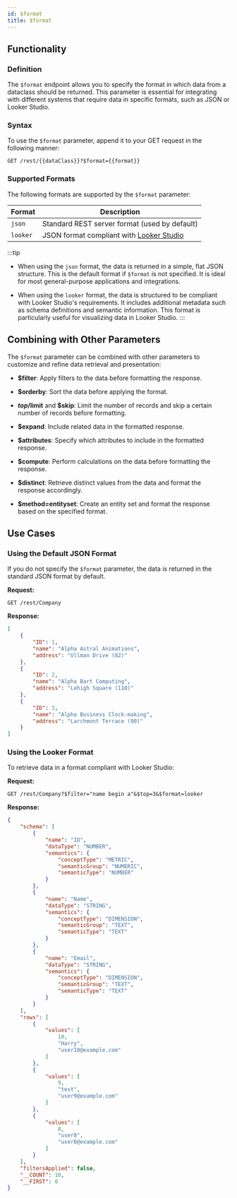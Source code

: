 ```yaml
---
id: $format
title: $format 
---
```



## Functionality

### Definition

The `$format` endpoint allows you to specify the format in which data from a dataclass should be returned. This parameter is essential for integrating with different systems that require data in specific formats, such as JSON or Looker Studio.

### Syntax

To use the `$format` parameter, append it to your GET request in the following manner:

```
GET /rest/{{dataClass}}?$format={{format}}
```

### Supported Formats

The following formats are supported by the `$format` parameter:

| Format   | Description                                                                 |
|----------|-----------------------------------------------------------------------------|
| `json`   | Standard REST server format (used by default)                            |
| `looker` | JSON format compliant with [Looker Studio](https://lookerstudio.google.com/) |


:::tip
- When using the `json` format, the data is returned in a simple, flat JSON structure. This is the default format if `$format` is not specified. It is ideal for most general-purpose applications and integrations.

- When using the `looker` format, the data is structured to be compliant with Looker Studio's requirements. It includes additional metadata such as schema definitions and semantic information. This format is particularly useful for visualizing data in Looker Studio.
:::


## Combining with Other Parameters

The `$format` parameter can be combined with other parameters to customize and refine data retrieval and presentation:

- **$filter**: Apply filters to the data before formatting the response.

- **$orderby**: Sort the data before applying the format.

- **$top/$limit** and **$skip**: Limit the number of records and skip a certain number of records before formatting.

- **$expand**: Include related data in the formatted response.

- **$attributes**: Specify which attributes to include in the formatted response.

- **$compute**: Perform calculations on the data before formatting the response.

- **$distinct**: Retrieve distinct values from the data and format the response accordingly.

- **$method=entityset**: Create an entity set and format the response based on the specified format.



## Use Cases

### Using the Default JSON Format

If you do not specify the `$format` parameter, the data is returned in the standard JSON format by default.

**Request:**

```
GET /rest/Company
```

**Response:**

```json
[
    {
        "ID": 1,
        "name": "Alpha Astral Animations",
        "address": "Ullman Drive (82)"
    },
    {
        "ID": 2,
        "name": "Alpha Bart Computing",
        "address": "Lehigh Square (110)"
    },
    {
        "ID": 3,
        "name": "Alpha Business Clock-making",
        "address": "Larchmont Terrace (90)"
    }
]
```

### Using the Looker Format

To retrieve data in a format compliant with Looker Studio:

**Request:**

```
GET /rest/Company?$filter="name begin a"&$top=3&$format=looker
```

**Response:**

```json
{
    "schema": [
        {
            "name": "ID",
            "dataType": "NUMBER",
            "semantics": {
                "conceptType": "METRIC",
                "semanticGroup": "NUMERIC",
                "semanticType": "NUMBER"
            }
        },
        {
            "name": "Name",
            "dataType": "STRING",
            "semantics": {
                "conceptType": "DIMENSION",
                "semanticGroup": "TEXT",
                "semanticType": "TEXT"
            }
        },
        {
            "name": "Email",
            "dataType": "STRING",
            "semantics": {
                "conceptType": "DIMENSION",
                "semanticGroup": "TEXT",
                "semanticType": "TEXT"
            }
        }
    ],
    "rows": [
        {
            "values": [
                10,
                "Harry",
                "user10@example.com"
            ]
        },
        {
            "values": [
                9,
                "test",
                "user9@example.com"
            ]
        },
        {
            "values": [
                8,
                "user8",
                "user8@example.com"
            ]
        }
    ],
    "filtersApplied": false,
    "__COUNT": 10,
    "__FIRST": 0
}
```


